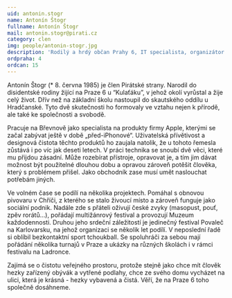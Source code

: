 ```yaml
---
uid: antonin.stogr
name: Antonín Štogr
fullname: Antonín Štogr
mail: antonin.stogr@pirati.cz
category: clen
img: people/antonin-stogr.jpg
description: 'Rodilý a hrdý občan Prahy 6, IT specialista, organizátor kulturních akcí.'
ordpraha: 4
ordcan: 15
---
```

Antonín Štogr (* 8. června 1985) je člen Pirátské strany. Narodil do disidentské rodiny žijící na Praze 6 u “Kulaťáku”, v jehož okolí vyrůstal a žije celý život. Dřív než na základní školu nastoupil do skautského oddílu u Hradčanské. Tyto dvě skutečnosti ho formovaly ve vztahu nejen k přírodě, ale také ke společnosti a svobodě.

Pracuje na Břevnově jako specialista na produkty firmy Apple, kterými se začal zabývat ještě v době „před-iPhonové“. Uživatelská přívětivost a designová čistota těchto produktů ho zaujala natolik, že u tohoto řemesla zůstává i po víc jak deseti letech. V práci technika se snoubí dvě věci, které mu přijdou zásadní. Může rozebírat přístroje, opravovat je, a tím jim dávat možnost být použitelné dlouhou dobu a opravou zároveň potěšit člověka, který s problémem přišel. Jako obchodník zase musí umět naslouchat potřebám jiných.

Ve volném čase se podílí na několika projektech. Pomáhal s obnovou pivovaru v Chříči, z kterého se stalo živoucí místo a zároveň funguje jako sociální podnik. Nadále zde s přáteli oživují české zvyky (masopust, pouť, zpěv rorátů…), pořádají multižánrový festival a provozují Muzeum každodennosti. Druhou jeho srdeční záležitostí je jedinečný festival Povaleč na Karlovarsku, na jehož organizaci se několik let podílí. V neposlední řadě si oblíbil bezkontaktní sport tchoukball. Se spoluhráči za sebou mají pořádání několika turnajů v Praze a ukázky na různých školách i v rámci festivalu na Ladronce.

Zajímá se o čistotu veřejného prostoru, protože stejně jako chce mít člověk hezky zařízený obývák a vytřené podlahy, chce ze svého domu vycházet na ulici, která je krásná - hezky vybavená a čistá. Věří, že na Praze 6 toho společně dosáhneme.
